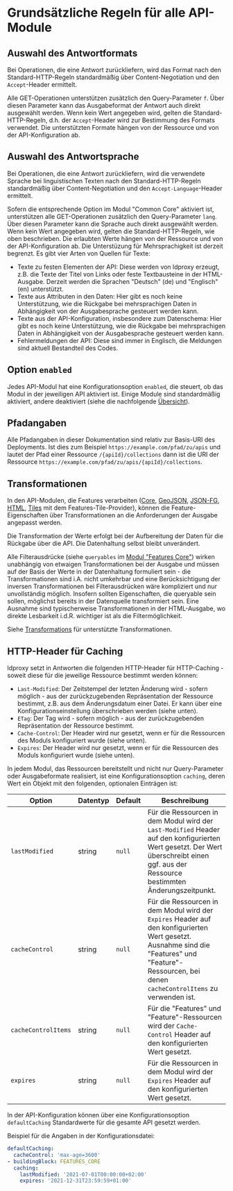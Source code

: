 # Grundsätzliche Regeln für alle API-Module

## Auswahl des Antwortformats

Bei Operationen, die eine Antwort zurückliefern, wird das Format nach den Standard-HTTP-Regeln standardmäßig über Content-Negotiation und den `Accept`-Header ermittelt.

Alle GET-Operationen unterstützen zusätzlich den Query-Parameter `f`. Über diesen Parameter kann das Ausgabeformat der Antwort auch direkt ausgewählt werden. Wenn kein Wert angegeben wird, gelten die Standard-HTTP-Regeln, d.h. der `Accept`-Header wird zur Bestimmung des Formats verwendet. Die unterstützten Formate hängen von der Ressource und von der API-Konfiguration ab.

## Auswahl des Antwortsprache

Bei Operationen, die eine Antwort zurückliefern, wird die verwendete Sprache bei linguistischen Texten nach den Standard-HTTP-Regeln standardmäßig über Content-Negotiation und den `Accept-Language`-Header ermittelt.

Sofern die entsprechende Option im Modul "Common Core" aktiviert ist, unterstützen alle GET-Operationen zusätzlich den Query-Parameter `lang`. Über diesen Parameter kann die Sprache auch direkt ausgewählt werden. Wenn kein Wert angegeben wird, gelten die Standard-HTTP-Regeln, wie oben beschrieben. Die erlaubten Werte hängen von der Ressource und von der API-Konfiguration ab. Die Unterstüzung für Mehrsprachigkeit ist derzeit begrenzt. Es gibt vier Arten von Quellen für Texte:

* Texte zu festen Elementen der API: Diese werden von ldproxy erzeugt, z.B. die Texte der Titel von Links oder feste Textbausteine in der HTML-Ausgabe. Derzeit werden die Sprachen "Deutsch" (de) und "Englisch" (en) unterstützt.
* Texte aus Attributen in den Daten: Hier gibt es noch keine Unterstützung, wie die Rückgabe bei mehrsprachigen Daten in Abhängigkeit von der Ausgabesprache gesteuert werden kann.
* Texte aus der API-Konfiguration, insbesondere zum Datenschema: Hier gibt es noch keine Unterstützung, wie die Rückgabe bei mehrsprachigen Daten in Abhängigkeit von der Ausgabesprache gesteuert werden kann.
* Fehlermeldungen der API: Diese sind immer in Englisch, die Meldungen sind aktuell Bestandteil des Codes.

## Option `enabled`

Jedes API-Modul hat eine Konfigurationsoption `enabled`, die steuert, ob das Modul in der jeweiligen API aktiviert ist. Einige Module sind standardmäßig aktiviert, andere deaktiviert (siehe die nachfolgende [Übersicht](#api-module-overview)).

## Pfadangaben

Alle Pfadangaben in dieser Dokumentation sind relativ zur Basis-URI des Deployments. Ist dies zum Beispiel `https://example.com/pfad/zu/apis` und lautet der Pfad einer Ressource `/{apiId}/collections` dann ist die URI der Ressource `https://example.com/pfad/zu/apis/{apiId}/collections`.

<a name="transformations"></a>

## Transformationen

In den API-Modulen, die Features verarbeiten ([Core](features-core.md), [GeoJSON](geojson.md), [JSON-FG](json-fg.md), [HTML](features-html.md), [Tiles](tiles.md) mit dem Features-Tile-Provider), können die Feature-Eigenschaften über Transformationen an die Anforderungen der Ausgabe angepasst werden.

Die Transformation der Werte erfolgt bei der Aufbereitung der Daten für die Rückgabe über die API. Die Datenhaltung selbst bleibt unverändert.

Alle Filterausdrücke (siehe `queryables` im [Modul "Features Core"](features-core.md)) wirken unabhängig von etwaigen Transformationen bei der Ausgabe und müssen auf der Basis der Werte in der Datenhaltung formuliert sein - die Transformationen sind i.A. nicht umkehrbar und eine Berücksichtigung der inversen Transformationen bei Filterausdrücken wäre kompliziert und nur unvollständig möglich. Insofern sollten Eigenschaften, die queryable sein sollen, möglichst bereits in der Datenquelle transformiert sein. Eine Ausnahme sind typischerweise Transformationen in der HTML-Ausgabe, wo direkte Lesbarkeit i.d.R. wichtiger ist als die Filtermöglichkeit.

Siehe [Transformations](../../providers/transformations.md) für unterstützte Transformationen.

<a name="caching"></a>

## HTTP-Header für Caching

ldproxy setzt in Antworten die folgenden HTTP-Header für HTTP-Caching - soweit diese für die jeweilige Ressource bestimmt werden können:

* `Last-Modified`: Der Zeitstempel der letzten Änderung wird - sofern möglich - aus der zurückzugebenden Repräsentation der Ressource bestimmt, z.B. aus dem Änderungsdatum einer Datei. Er kann über eine Konfigurationseinstellung überschrieben werden (siehe unten).
* `ETag`: Der Tag wird - sofern möglich - aus der zurückzugebenden Repräsentation der Ressource bestimmt.
* `Cache-Control`: Der Header wird nur gesetzt, wenn er für die Ressourcen des Moduls konfiguriert wurde (siehe unten).
* `Expires`: Der Header wird nur gesetzt, wenn er für die Ressourcen des Moduls konfiguriert wurde (siehe unten).

In jedem Modul, das Ressourcen bereitstellt und nicht nur Query-Parameter oder Ausgabeformate realisiert, ist eine Konfigurationsoption `caching`, deren Wert ein Objekt mit den folgenden, optionalen Einträgen ist:

|Option |Datentyp |Default |Beschreibung
| --- | --- | --- | ---
|`lastModified` |string |`null` |Für die Ressourcen in dem Modul wird der `Last-Modified` Header auf den konfigurierten Wert gesetzt. Der Wert überschreibt einen ggf. aus der Ressource bestimmten Änderungszeitpunkt.
|`cacheControl` |string |`null` |Für die Ressourcen in dem Modul wird der `Expires` Header auf den konfigurierten Wert gesetzt. Ausnahme sind die "Features" und "Feature"-Ressourcen, bei denen `cacheControlItems` zu verwenden ist.
|`cacheControlItems` |string |`null` |Für die "Features" und "Feature"-Ressourcen wird der `Cache-Control` Header auf den konfigurierten Wert gesetzt.
|`expires` |string |`null` |Für die Ressourcen in dem Modul wird der `Expires` Header auf den konfigurierten Wert gesetzt.

In der API-Konfiguration können über eine Konfigurationsoption `defaultCaching` Standardwerte für die gesamte API gesetzt werden.

Beispiel für die Angaben in der Konfigurationsdatei:

```yaml
defaultCaching:
  cacheControl: 'max-age=3600'
- buildingBlock: FEATURES_CORE
  caching:
    lastModified: '2021-07-01T00:00:00+02:00'
    expires: '2021-12-31T23:59:59+01:00'
```

